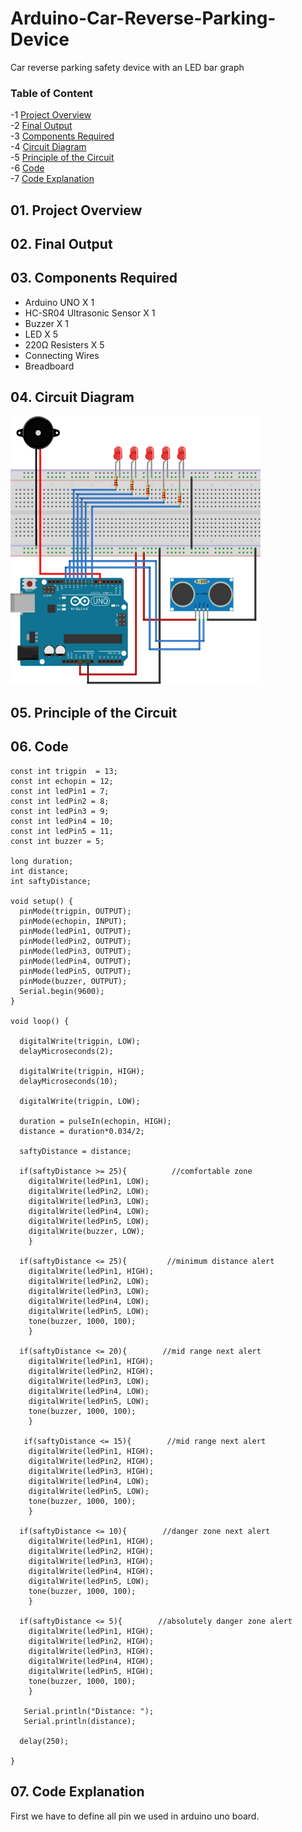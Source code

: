 # Arduino-Car-Reverse-Parking-Device
Car reverse parking safety device with an LED bar graph

### Table of Content
-1 [Project Overview](#overview)</br>
-2 [Final Output](#output)</br>
-3 [Components Required](#required)</br>
-4 [Circuit Diagram](#diagram)</br>
-5 [Principle of the Circuit](#principle)</br>
-6 [Code](#code)</br>
-7 [Code Explanation](#explanation)</br>



## 01. Project Overview <a name="overview"/>










## 02. Final Output <a name="output"/>









## 03. Components Required<a name="required"/>
   - Arduino UNO X 1
   - HC-SR04 Ultrasonic Sensor X 1
   - Buzzer X 1
   - LED X 5
   - 220Ω Resisters X 5
   - Connecting Wires
   - Breadboard
   

## 04. Circuit Diagram<a name="diagram"/>


<img src="img/circuit.png" width="400" height="430">







## 05. Principle of the Circuit<a name="principle"/>











## 06. Code<a name="code"/>

```
const int trigpin  = 13;
const int echopin = 12;
const int ledPin1 = 7;
const int ledPin2 = 8;
const int ledPin3 = 9;
const int ledPin4 = 10;
const int ledPin5 = 11;
const int buzzer = 5;

long duration;
int distance;
int saftyDistance;

void setup() {
  pinMode(trigpin, OUTPUT);
  pinMode(echopin, INPUT);
  pinMode(ledPin1, OUTPUT);
  pinMode(ledPin2, OUTPUT);
  pinMode(ledPin3, OUTPUT);
  pinMode(ledPin4, OUTPUT);
  pinMode(ledPin5, OUTPUT);
  pinMode(buzzer, OUTPUT);
  Serial.begin(9600);
}

void loop() {

  digitalWrite(trigpin, LOW);
  delayMicroseconds(2);

  digitalWrite(trigpin, HIGH);
  delayMicroseconds(10);
  
  digitalWrite(trigpin, LOW);
  
  duration = pulseIn(echopin, HIGH);
  distance = duration*0.034/2;

  saftyDistance = distance;

  if(saftyDistance >= 25){          //comfortable zone
    digitalWrite(ledPin1, LOW);
    digitalWrite(ledPin2, LOW);  
    digitalWrite(ledPin3, LOW);
    digitalWrite(ledPin4, LOW);
    digitalWrite(ledPin5, LOW);
    digitalWrite(buzzer, LOW);
    }
  
  if(saftyDistance <= 25){         //minimum distance alert
    digitalWrite(ledPin1, HIGH); 
    digitalWrite(ledPin2, LOW);  
    digitalWrite(ledPin3, LOW);
    digitalWrite(ledPin4, LOW);
    digitalWrite(ledPin5, LOW);
    tone(buzzer, 1000, 100); 
    }
    
  if(saftyDistance <= 20){        //mid range next alert
    digitalWrite(ledPin1, HIGH);
    digitalWrite(ledPin2, HIGH);  
    digitalWrite(ledPin3, LOW);
    digitalWrite(ledPin4, LOW);
    digitalWrite(ledPin5, LOW); 
    tone(buzzer, 1000, 100); 
    }
    
   if(saftyDistance <= 15){        //mid range next alert
    digitalWrite(ledPin1, HIGH);
    digitalWrite(ledPin2, HIGH); 
    digitalWrite(ledPin3, HIGH);
    digitalWrite(ledPin4, LOW);
    digitalWrite(ledPin5, LOW);
    tone(buzzer, 1000, 100);  
    }
    
  if(saftyDistance <= 10){        //danger zone next alert
    digitalWrite(ledPin1, HIGH);
    digitalWrite(ledPin2, HIGH);
    digitalWrite(ledPin3, HIGH);
    digitalWrite(ledPin4, HIGH);
    digitalWrite(ledPin5, LOW);  
    tone(buzzer, 1000, 100); 
    }
    
  if(saftyDistance <= 5){        //absolutely danger zone alert
    digitalWrite(ledPin1, HIGH);
    digitalWrite(ledPin2, HIGH);
    digitalWrite(ledPin3, HIGH);
    digitalWrite(ledPin4, HIGH);
    digitalWrite(ledPin5, HIGH);  
    tone(buzzer, 1000, 100);
    }
  
   Serial.println("Distance: ");  
   Serial.println(distance);
    
  delay(250);
 
}
```


## 07. Code Explanation<a name="explanation"/>

First we have to define all pin we used in arduino uno board.














